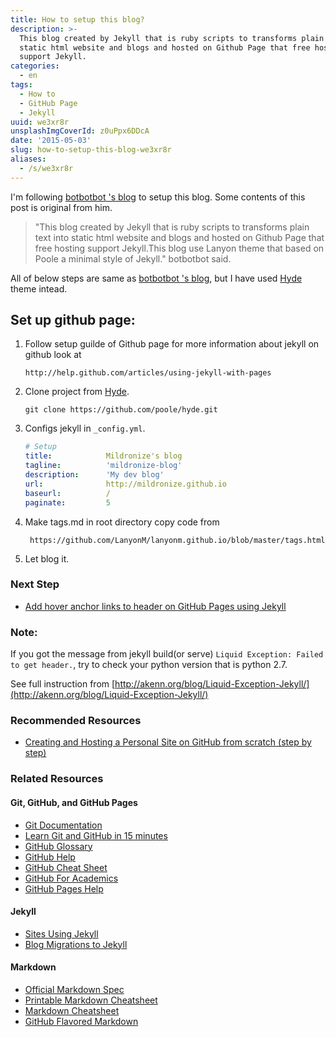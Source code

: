 ```yaml
---
title: How to setup this blog?
description: >-
  This blog created by Jekyll that is ruby scripts to transforms plain text into
  static html website and blogs and hosted on Github Page that free hosting
  support Jekyll.
categories:
  - en
tags:
  - How to
  - GitHub Page
  - Jekyll
uuid: we3xr8r
unsplashImgCoverId: z0uPpx6DDcA
date: '2015-05-03'
slug: how-to-setup-this-blog-we3xr8r
aliases:
  - /s/we3xr8r
---
```


I'm following [botbotbot 's blog](http://dev.im-bot.com/2014/06/16/how-to-set-up-this-blog/) to setup this blog. Some contents of this post is original from him.

> "This blog created by Jekyll that is ruby scripts to transforms plain text into static html website and blogs and hosted on Github Page that free hosting support Jekyll.This blog use Lanyon theme that based on Poole a minimal style of Jekyll." botbotbot said.

All of below steps are same as [botbotbot 's blog](http://dev.im-bot.com/2014/06/16/how-to-set-up-this-blog/), but I have used [Hyde](http://hyde.getpoole.com/) theme intead.

## Set up github page:
1. Follow setup guilde of Github page for more information about jekyll on github look at

    ```
    http://help.github.com/articles/using-jekyll-with-pages
    ```
2. Clone project from [Hyde](http://hyde.getpoole.com/).

    ```
    git clone https://github.com/poole/hyde.git
    ```
3. Configs jekyll in ```_config.yml```.

    ```yaml
    # Setup
    title:            Mildronize's blog
    tagline:          'mildronize-blog'
    description:      'My dev blog'
    url:              http://mildronize.github.io
    baseurl:          /
    paginate:         5
    ```
4. Make tags.md in root directory copy code from

    ```
     https://github.com/LanyonM/lanyonm.github.io/blob/master/tags.html
    ```
5. Let blog it.

### Next Step
- [Add hover anchor links to header on GitHub Pages using Jekyll](http://milanaryal.com/2015/adding-hover-anchor-links-to-header-on-github-pages-using-jekyll)

### Note:
If you got the message from jekyll build(or serve) ```Liquid Exception: Failed to get header.```, try to check your python version that is python 2.7.

See full instruction from [http://akenn.org/blog/Liquid-Exception-Jekyll/](http://akenn.org/blog/Liquid-Exception-Jekyll/)

### Recommended Resources
- [Creating and Hosting a Personal Site on GitHub from scratch (step by step)](http://jmcglone.com/guides/github-pages/)

### Related Resources
#### Git, GitHub, and GitHub Pages
- [Git Documentation](http://git-scm.com/doc)
- [Learn Git and GitHub in 15 minutes](https://try.github.io/levels/1/challenges/1)
- [GitHub Glossary](https://help.github.com/articles/github-glossary)
- [GitHub Help](https://help.github.com/)
- [GitHub Cheat Sheet](https://github.com/tiimgreen/github-cheat-sheet)
- [GitHub For Academics](http://blogs.lse.ac.uk/impactofsocialsciences/2013/06/04/github-for-academics/)
- [GitHub Pages Help](https://help.github.com/categories/20/articles)

#### Jekyll
- [Sites Using Jekyll](https://github.com/jekyll/jekyll/wiki/Sites)
- [Blog Migrations to Jekyll](http://import.jekyllrb.com/docs/home/)

#### Markdown
- [Official Markdown Spec](http://daringfireball.net/projects/markdown/)
- [Printable Markdown Cheatsheet](http://packetlife.net/media/library/16/Markdown.pdf)
- [Markdown Cheatsheet](https://github.com/adam-p/markdown-here/wiki/Markdown-Cheatsheet)
- [GitHub Flavored Markdown](https://help.github.com/articles/github-flavored-markdown)

